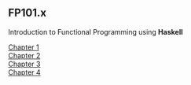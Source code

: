 ## FP101.x

Introduction to Functional Programming using **Haskell**

[Chapter 1](http://1ambda.github.io/haskell-intro1)  
[Chapter 2](http://1ambda.github.io/haskell-intro2)  
[Chapter 3](http://1ambda.github.io/haskell-intro3)  
[Chapter 4](http://1ambda.github.io/haskell-intro4)  

